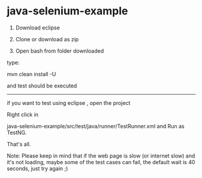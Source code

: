 # java-selenium-example

1. Download eclipse

2. Clone or download as zip

3. Open bash from folder downloaded

type:

mvn clean install -U

and test should be executed

-----------

if you want to test using eclipse , open the project

Right click in 

java-selenium-example/src/test/java/runner/TestRunner.xml and Run as TestNG.

That's all. 

Note: Please keep in mind that if the web page is slow (or internet slow) and it's not loading, maybe some of the test cases can fail, the default wait is 40 seconds, just try again ;)




